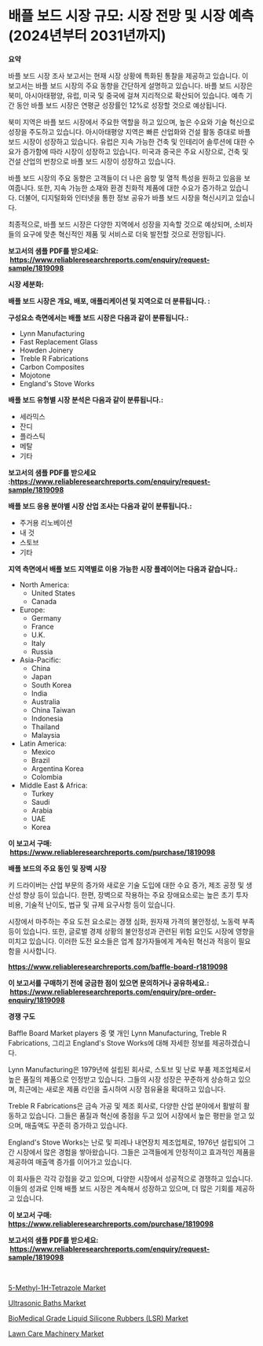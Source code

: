 <p><h1>배플 보드 시장 규모: 시장 전망 및 시장 예측 (2024년부터 2031년까지)</h1></p><p><strong>요약</strong></p>
<p><p>바플 보드 시장 조사 보고서는 현재 시장 상황에 특화된 통찰을 제공하고 있습니다. 이 보고서는 바플 보드 시장의 주요 동향을 간단하게 설명하고 있습니다. 바플 보드 시장은 북미, 아시아태평양, 유럽, 미국 및 중국에 걸쳐 지리적으로 확산되어 있습니다. 예측 기간 동안 바플 보드 시장은 연평균 성장률인 12%로 성장할 것으로 예상됩니다. </p><p>북미 지역은 바플 보드 시장에서 주요한 역할을 하고 있으며, 높은 수요와 기술 혁신으로 성장을 주도하고 있습니다. 아시아태평양 지역은 빠른 산업화와 건설 활동 증대로 바플 보드 시장이 성장하고 있습니다. 유럽은 지속 가능한 건축 및 인테리어 솔루션에 대한 수요가 증가함에 따라 시장이 성장하고 있습니다. 미국과 중국은 주요 시장으로, 건축 및 건설 산업의 번창으로 바플 보드 시장이 성장하고 있습니다.</p><p>바플 보드 시장의 주요 동향은 고객들이 더 나은 음향 및 열적 특성을 원하고 있음을 보여줍니다. 또한, 지속 가능한 소재와 환경 친화적 제품에 대한 수요가 증가하고 있습니다. 더불어, 디지털화와 인터넷을 통한 정보 공유가 바플 보드 시장을 혁신시키고 있습니다.</p><p>최종적으로, 바플 보드 시장은 다양한 지역에서 성장을 지속할 것으로 예상되며, 소비자들의 요구에 맞춘 혁신적인 제품 및 서비스로 더욱 발전할 것으로 전망됩니다.</p></p>
<p><strong>보고서의 샘플 PDF를 받으세요: &nbsp;<a href="https://www.reliableresearchreports.com/enquiry/request-sample/1819098">https://www.reliableresearchreports.com/enquiry/request-sample/1819098</a></strong></p>
<p><strong>시장 세분화:</strong></p>
<p><strong> 배플 보드 시장은 개요, 배포, 애플리케이션 및 지역으로 더 분류됩니다. :</strong></p>
<p><strong>구성요소 측면에서는 배플 보드 시장은 다음과 같이 분류됩니다.:</strong></p>
<p><ul><li>Lynn Manufacturing</li><li>Fast Replacement Glass</li><li>Howden Joinery</li><li>Treble R Fabrications</li><li>Carbon Composites</li><li>Mojotone</li><li>England's Stove Works</li></ul></p>
<p><strong> 배플 보드 유형별 시장 분석은 다음과 같이 분류됩니다.:</strong></p>
<p><ul><li>세라믹스</li><li>잔디</li><li>플라스틱</li><li>메탈</li><li>기타</li></ul></p>
<p><strong>보고서의 샘플 PDF를 받으세요 :<a href="https://www.reliableresearchreports.com/enquiry/request-sample/1819098">https://www.reliableresearchreports.com/enquiry/request-sample/1819098</a></strong></p>
<p><strong> 배플 보드 응용 분야별 시장 산업 조사는 다음과 같이 분류됩니다.:</strong></p>
<p><ul><li>주거용 리노베이션</li><li>내 것</li><li>스토브</li><li>기타</li></ul></p>
<p><strong>지역 측면에서 배플 보드 지역별로 이용 가능한 시장 플레이어는 다음과 같습니다.:</strong></p>
<p><ul>
    <li>
        North America:
        <ul>
            <li>United States</li>
            <li>Canada</li>
        </ul>
    </li>
    <li>
        Europe:
        <ul>
            <li>Germany</li>
            <li>France</li>
            <li>U.K.</li>
            <li>Italy</li>
            <li>Russia</li>
        </ul>
    </li>
    <li>
        Asia-Pacific:
        <ul>
            <li>China</li>
            <li>Japan</li>
            <li>South Korea</li>
            <li>India</li>
            <li>Australia</li>
            <li>China Taiwan</li>
            <li>Indonesia</li>
            <li>Thailand</li>
            <li>Malaysia</li>
        </ul>
    </li>
    <li>
        Latin America:
        <ul>
            <li>Mexico</li>
            <li>Brazil</li>
            <li>Argentina Korea</li>
            <li>Colombia</li>
        </ul>
    </li>
    <li>
        Middle East & Africa:
        <ul>
            <li>Turkey</li>
            <li>Saudi</li>
            <li>Arabia</li>
            <li>UAE</li>
            <li>Korea</li>
        </ul>
    </li>
    </ul></p>
<p><strong>이 보고서 구매: &nbsp;<a href="https://www.reliableresearchreports.com/purchase/1819098">https://www.reliableresearchreports.com/purchase/1819098</a></strong></p>
<p><strong>배플 보드의 주요 동인 및 장벽 시장</strong></p>
<p><p>키 드라이버는 산업 부문의 증가와 새로운 기술 도입에 대한 수요 증가, 제조 공정 및 생산성 향상 등이 있습니다. 한편, 장벽으로 작용하는 주요 장애요소로는 높은 초기 투자 비용, 기술적 난이도, 법규 및 규제 요구사항 등이 있습니다.</p><p>시장에서 마주하는 주요 도전 요소로는 경쟁 심화, 원자재 가격의 불안정성, 노동력 부족 등이 있습니다. 또한, 글로벌 경제 상황의 불안정성과 관련된 위험 요인도 시장에 영향을 미치고 있습니다. 이러한 도전 요소들은 업계 참가자들에게 계속된 혁신과 적응이 필요함을 시사합니다.</p></p>
<p><strong><a href="https://www.reliableresearchreports.com/baffle-board-r1819098">https://www.reliableresearchreports.com/baffle-board-r1819098</a></strong></p>
<p><strong>이 보고서를 구매하기 전에 궁금한 점이 있으면 문의하거나 공유하세요.: &nbsp;<a href="https://www.reliableresearchreports.com/enquiry/pre-order-enquiry/1819098">https://www.reliableresearchreports.com/enquiry/pre-order-enquiry/1819098</a></strong></p>
<p><strong>경쟁 구도</strong></p>
<p><p>Baffle Board Market players 중 몇 개인 Lynn Manufacturing, Treble R Fabrications, 그리고 England's Stove Works에 대해 자세한 정보를 제공하겠습니다.</p><p>Lynn Manufacturing은 1979년에 설립된 회사로, 스토브 및 난로 부품 제조업체로서 높은 품질의 제품으로 인정받고 있습니다. 그들의 시장 성장은 꾸준하게 상승하고 있으며, 최근에는 새로운 제품 라인을 출시하여 시장 점유율을 확대하고 있습니다.</p><p>Treble R Fabrications은 금속 가공 및 제조 회사로, 다양한 산업 분야에서 활발히 활동하고 있습니다. 그들은 품질과 혁신에 중점을 두고 있어 시장에서 높은 평판을 얻고 있으며, 매출액도 꾸준히 증가하고 있습니다.</p><p>England's Stove Works는 난로 및 피레나 내연장치 제조업체로, 1976년 설립되어 그간 시장에서 많은 경험을 쌓아왔습니다. 그들은 고객들에게 안정적이고 효과적인 제품을 제공하여 매출액 증가를 이어가고 있습니다.</p><p>이 회사들은 각각 강점을 갖고 있으며, 다양한 시장에서 성공적으로 경쟁하고 있습니다. 이들의 성과로 인해 배플 보드 시장은 계속해서 성장하고 있으며, 더 많은 기회를 제공하고 있습니다.</p></p>
<p><strong>이 보고서 구매: &nbsp; <a href="https://www.reliableresearchreports.com/purchase/1819098">https://www.reliableresearchreports.com/purchase/1819098</a></strong></p>
<p><strong>보고서의 샘플 PDF를 받으세요: &nbsp;<a href="https://www.reliableresearchreports.com/enquiry/request-sample/1819098">https://www.reliableresearchreports.com/enquiry/request-sample/1819098</a></strong><strong></strong></p>
<p>&nbsp;</p>
<p><p><a href="https://www.linkedin.com/pulse/decoding-5-methyl-1h-tetrazole-market-deep-dive-latest-trends-3z8ze?trackingId=KmRaSFOK6r%2Faizz3J5eBKg%3D%3D">5-Methyl-1H-Tetrazole Market</a></p><p><a href="https://github.com/moyahfrancoestellec51j635wcx/Market-Research-Report-List-2/blob/main/ultrasonic-baths-market.md">Ultrasonic Baths Market</a></p><p><a href="https://www.linkedin.com/pulse/biomedical-grade-liquid-silicone-rubbers-lsr-market-size-ctpwe?trackingId=hDK9mn8DvM4bcDTffOcyyw%3D%3D">BioMedical Grade Liquid Silicone Rubbers (LSR) Market</a></p><p><a href="https://github.com/suaretopek9/Market-Research-Report-List-2/blob/main/lawn-care-machinery-market.md">Lawn Care Machinery Market</a></p></p>